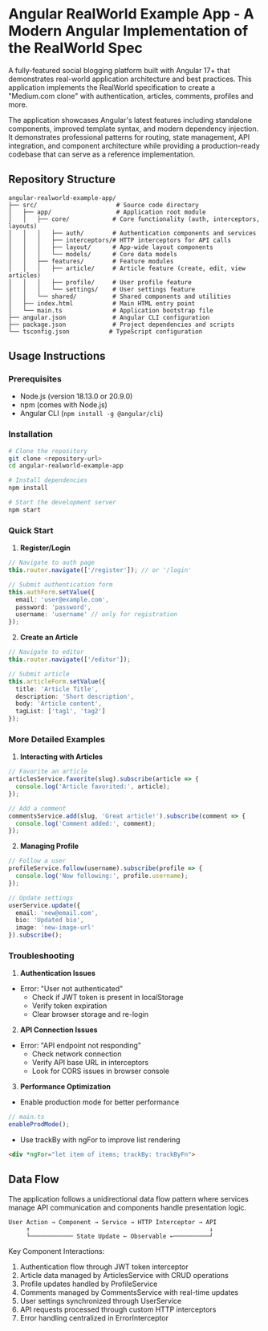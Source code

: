# Angular RealWorld Example App - A Modern Angular Implementation of the RealWorld Spec

A fully-featured social blogging platform built with Angular 17+ that demonstrates real-world application architecture and best practices. This application implements the RealWorld specification to create a "Medium.com clone" with authentication, articles, comments, profiles and more.

The application showcases Angular's latest features including standalone components, improved template syntax, and modern dependency injection. It demonstrates professional patterns for routing, state management, API integration, and component architecture while providing a production-ready codebase that can serve as a reference implementation.

## Repository Structure
```
angular-realworld-example-app/
├── src/                      # Source code directory
│   ├── app/                  # Application root module
│   │   ├── core/            # Core functionality (auth, interceptors, layouts)
│   │   │   ├── auth/        # Authentication components and services
│   │   │   ├── interceptors/# HTTP interceptors for API calls
│   │   │   ├── layout/      # App-wide layout components
│   │   │   └── models/      # Core data models
│   │   ├── features/        # Feature modules
│   │   │   ├── article/     # Article feature (create, edit, view articles)
│   │   │   ├── profile/     # User profile feature
│   │   │   └── settings/    # User settings feature
│   │   └── shared/          # Shared components and utilities
│   ├── index.html           # Main HTML entry point
│   └── main.ts              # Application bootstrap file
├── angular.json             # Angular CLI configuration
├── package.json             # Project dependencies and scripts
└── tsconfig.json           # TypeScript configuration
```

## Usage Instructions
### Prerequisites
- Node.js (version 18.13.0 or 20.9.0)
- npm (comes with Node.js)
- Angular CLI (`npm install -g @angular/cli`)

### Installation
```bash
# Clone the repository
git clone <repository-url>
cd angular-realworld-example-app

# Install dependencies
npm install

# Start the development server
npm start
```

### Quick Start
1. **Register/Login**
```typescript
// Navigate to auth page
this.router.navigate(['/register']); // or '/login'

// Submit authentication form
this.authForm.setValue({
  email: 'user@example.com',
  password: 'password',
  username: 'username' // only for registration
});
```

2. **Create an Article**
```typescript
// Navigate to editor
this.router.navigate(['/editor']);

// Submit article
this.articleForm.setValue({
  title: 'Article Title',
  description: 'Short description',
  body: 'Article content',
  tagList: ['tag1', 'tag2']
});
```

### More Detailed Examples
1. **Interacting with Articles**
```typescript
// Favorite an article
articlesService.favorite(slug).subscribe(article => {
  console.log('Article favorited:', article);
});

// Add a comment
commentsService.add(slug, 'Great article!').subscribe(comment => {
  console.log('Comment added:', comment);
});
```

2. **Managing Profile**
```typescript
// Follow a user
profileService.follow(username).subscribe(profile => {
  console.log('Now following:', profile.username);
});

// Update settings
userService.update({
  email: 'new@email.com',
  bio: 'Updated bio',
  image: 'new-image-url'
}).subscribe();
```

### Troubleshooting
1. **Authentication Issues**
- Error: "User not authenticated"
  - Check if JWT token is present in localStorage
  - Verify token expiration
  - Clear browser storage and re-login

2. **API Connection Issues**
- Error: "API endpoint not responding"
  - Check network connection
  - Verify API base URL in interceptors
  - Look for CORS issues in browser console

3. **Performance Optimization**
- Enable production mode for better performance
```typescript
// main.ts
enableProdMode();
```
- Use trackBy with ngFor to improve list rendering
```html
<div *ngFor="let item of items; trackBy: trackByFn">
```

## Data Flow
The application follows a unidirectional data flow pattern where services manage API communication and components handle presentation logic.

```ascii
User Action → Component → Service → HTTP Interceptor → API
     ↑                                                  ↓
     └──────────── State Update ← Observable ←──────────┘
```

Key Component Interactions:
1. Authentication flow through JWT token interceptor
2. Article data managed by ArticlesService with CRUD operations
3. Profile updates handled by ProfileService
4. Comments managed by CommentsService with real-time updates
5. User settings synchronized through UserService
6. API requests processed through custom HTTP interceptors
7. Error handling centralized in ErrorInterceptor